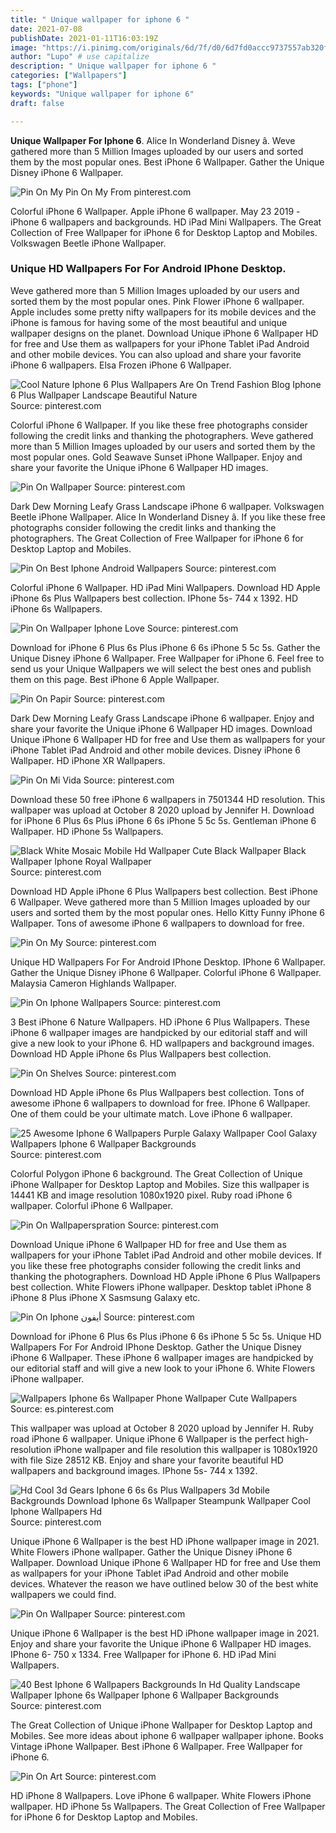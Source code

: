 ```yaml
---
title: " Unique wallpaper for iphone 6 "
date: 2021-07-08
publishDate: 2021-01-11T16:03:19Z
image: "https://i.pinimg.com/originals/6d/7f/d0/6d7fd0accc9737557ab320fdf0a85727.jpg"
author: "Lupo" # use capitalize
description: " Unique wallpaper for iphone 6 "
categories: ["Wallpapers"]
tags: ["phone"]
keywords: "Unique wallpaper for iphone 6"
draft: false

---
```



**Unique Wallpaper For Iphone 6**. Alice In Wonderland Disney â. Weve gathered more than 5 Million Images uploaded by our users and sorted them by the most popular ones. Best iPhone 6 Wallpaper. Gather the Unique Disney iPhone 6 Wallpaper.

![Pin On My](https://i.pinimg.com/originals/ee/63/fe/ee63fea678820d91b87935119f5f956c.jpg "Pin On My")
Pin On My From pinterest.com


Colorful iPhone 6 Wallpaper. Apple iPhone 6 wallpaper. May 23 2019 - iPhone 6 wallpapers and backgrounds. HD iPad Mini Wallpapers. The Great Collection of Free Wallpaper for iPhone 6 for Desktop Laptop and Mobiles. Volkswagen Beetle iPhone Wallpaper.

### Unique HD Wallpapers For For Android IPhone Desktop.

Weve gathered more than 5 Million Images uploaded by our users and sorted them by the most popular ones. Pink Flower iPhone 6 wallpaper. Apple includes some pretty nifty wallpapers for its mobile devices and the iPhone is famous for having some of the most beautiful and unique wallpaper designs on the planet. Download Unique iPhone 6 Wallpaper HD for free and Use them as wallpapers for your iPhone Tablet iPad Android and other mobile devices. You can also upload and share your favorite iPhone 6 wallpapers. Elsa Frozen iPhone 6 Wallpaper.


![Cool Nature Iphone 6 Plus Wallpapers Are On Trend Fashion Blog Iphone 6 Plus Wallpaper Landscape Beautiful Nature](https://i.pinimg.com/originals/46/c7/3b/46c73b611c54159897d1dca5cc93d3a6.jpg "Cool Nature Iphone 6 Plus Wallpapers Are On Trend Fashion Blog Iphone 6 Plus Wallpaper Landscape Beautiful Nature")
Source: pinterest.com

Colorful iPhone 6 Wallpaper. If you like these free photographs consider following the credit links and thanking the photographers. Weve gathered more than 5 Million Images uploaded by our users and sorted them by the most popular ones. Gold Seawave Sunset iPhone Wallpaper. Enjoy and share your favorite the Unique iPhone 6 Wallpaper HD images.

![Pin On Wallpaper](https://i.pinimg.com/originals/5a/ed/41/5aed41e12f39ca9deb0a1889e4c085a0.jpg "Pin On Wallpaper")
Source: pinterest.com

Dark Dew Morning Leafy Grass Landscape iPhone 6 wallpaper. Volkswagen Beetle iPhone Wallpaper. Alice In Wonderland Disney â. If you like these free photographs consider following the credit links and thanking the photographers. The Great Collection of Free Wallpaper for iPhone 6 for Desktop Laptop and Mobiles.

![Pin On Best Iphone Android Wallpapers](https://i.pinimg.com/originals/b5/4f/42/b54f42e3fd8dba213c0bacfe11c998f4.png "Pin On Best Iphone Android Wallpapers")
Source: pinterest.com

Colorful iPhone 6 Wallpaper. HD iPad Mini Wallpapers. Download HD Apple iPhone 6s Plus Wallpapers best collection. IPhone 5s- 744 x 1392. HD iPhone 6s Wallpapers.

![Pin On Wallpaper Iphone Love](https://i.pinimg.com/originals/98/13/d6/9813d6377e89eadbf8d22dbb69f65c21.jpg "Pin On Wallpaper Iphone Love")
Source: pinterest.com

Download for iPhone 6 Plus 6s Plus iPhone 6 6s iPhone 5 5c 5s. Gather the Unique Disney iPhone 6 Wallpaper. Free Wallpaper for iPhone 6. Feel free to send us your Unique Wallpapers we will select the best ones and publish them on this page. Best iPhone 6 Apple Wallpaper.

![Pin On Papir](https://i.pinimg.com/originals/91/87/78/9187780404ebbebc3a12ccf7609686a6.jpg "Pin On Papir")
Source: pinterest.com

Dark Dew Morning Leafy Grass Landscape iPhone 6 wallpaper. Enjoy and share your favorite the Unique iPhone 6 Wallpaper HD images. Download Unique iPhone 6 Wallpaper HD for free and Use them as wallpapers for your iPhone Tablet iPad Android and other mobile devices. Disney iPhone 6 Wallpaper. HD iPhone XR Wallpapers.

![Pin On Mi Vida](https://i.pinimg.com/originals/d0/af/60/d0af60ca375488440fac33b7a252f72f.jpg "Pin On Mi Vida")
Source: pinterest.com

Download these 50 free iPhone 6 wallpapers in 7501344 HD resolution. This wallpaper was upload at October 8 2020 upload by Jennifer H. Download for iPhone 6 Plus 6s Plus iPhone 6 6s iPhone 5 5c 5s. Gentleman iPhone 6 Wallpaper. HD iPhone 5s Wallpapers.

![Black White Mosaic Mobile Hd Wallpaper Cute Black Wallpaper Black Wallpaper Iphone Royal Wallpaper](https://i.pinimg.com/originals/b7/b2/90/b7b290466d1896ade89a781a41aa57eb.jpg "Black White Mosaic Mobile Hd Wallpaper Cute Black Wallpaper Black Wallpaper Iphone Royal Wallpaper")
Source: pinterest.com

Download HD Apple iPhone 6 Plus Wallpapers best collection. Best iPhone 6 Wallpaper. Weve gathered more than 5 Million Images uploaded by our users and sorted them by the most popular ones. Hello Kitty Funny iPhone 6 Wallpaper. Tons of awesome iPhone 6 wallpapers to download for free.

![Pin On My](https://i.pinimg.com/originals/ee/63/fe/ee63fea678820d91b87935119f5f956c.jpg "Pin On My")
Source: pinterest.com

Unique HD Wallpapers For For Android IPhone Desktop. IPhone 6 Wallpaper. Gather the Unique Disney iPhone 6 Wallpaper. Colorful iPhone 6 Wallpaper. Malaysia Cameron Highlands Wallpaper.

![Pin On Iphone Wallpapers](https://i.pinimg.com/originals/7d/69/ed/7d69ed38fe8373f026c8f8aab439704d.jpg "Pin On Iphone Wallpapers")
Source: pinterest.com

3 Best iPhone 6 Nature Wallpapers. HD iPhone 6 Plus Wallpapers. These iPhone 6 wallpaper images are handpicked by our editorial staff and will give a new look to your iPhone 6. HD wallpapers and background images. Download HD Apple iPhone 6s Plus Wallpapers best collection.

![Pin On Shelves](https://i.pinimg.com/originals/45/ae/98/45ae989ca75e3e96a61f5289ea9d5289.png "Pin On Shelves")
Source: pinterest.com

Download HD Apple iPhone 6s Plus Wallpapers best collection. Tons of awesome iPhone 6 wallpapers to download for free. IPhone 6 Wallpaper. One of them could be your ultimate match. Love iPhone 6 wallpaper.

![25 Awesome Iphone 6 Wallpapers Purple Galaxy Wallpaper Cool Galaxy Wallpapers Iphone 6 Wallpaper Backgrounds](https://i.pinimg.com/originals/70/09/00/7009003c1bd96e458ba30c3e811dcb9e.jpg "25 Awesome Iphone 6 Wallpapers Purple Galaxy Wallpaper Cool Galaxy Wallpapers Iphone 6 Wallpaper Backgrounds")
Source: pinterest.com

Colorful Polygon iPhone 6 background. The Great Collection of Unique iPhone Wallpaper for Desktop Laptop and Mobiles. Size this wallpaper is 14441 KB and image resolution 1080x1920 pixel. Ruby road iPhone 6 wallpaper. Colorful iPhone 6 Wallpaper.

![Pin On Wallpaperspration](https://i.pinimg.com/originals/bf/a3/75/bfa375807273c60c429c50c8ed73632e.jpg "Pin On Wallpaperspration")
Source: pinterest.com

Download Unique iPhone 6 Wallpaper HD for free and Use them as wallpapers for your iPhone Tablet iPad Android and other mobile devices. If you like these free photographs consider following the credit links and thanking the photographers. Download HD Apple iPhone 6 Plus Wallpapers best collection. White Flowers iPhone wallpaper. Desktop tablet iPhone 8 iPhone 8 Plus iPhone X Sasmsung Galaxy etc.

![Pin On Iphone أيفون](https://i.pinimg.com/originals/59/6e/db/596edb66bfa5ba725202d4acafb6a710.jpg "Pin On Iphone أيفون")
Source: pinterest.com

Download for iPhone 6 Plus 6s Plus iPhone 6 6s iPhone 5 5c 5s. Unique HD Wallpapers For For Android IPhone Desktop. Gather the Unique Disney iPhone 6 Wallpaper. These iPhone 6 wallpaper images are handpicked by our editorial staff and will give a new look to your iPhone 6. White Flowers iPhone wallpaper.

![Wallpapers Iphone 6s Wallpaper Phone Wallpaper Cute Wallpapers](https://i.pinimg.com/originals/87/ab/a4/87aba4e87df5a8e1c4ebb9dc75493984.jpg "Wallpapers Iphone 6s Wallpaper Phone Wallpaper Cute Wallpapers")
Source: es.pinterest.com

This wallpaper was upload at October 8 2020 upload by Jennifer H. Ruby road iPhone 6 wallpaper. Unique iPhone 6 Wallpaper is the perfect high-resolution iPhone wallpaper and file resolution this wallpaper is 1080x1920 with file Size 28512 KB. Enjoy and share your favorite beautiful HD wallpapers and background images. IPhone 5s- 744 x 1392.

![Hd Cool 3d Gears Iphone 6 6s 6s Plus Wallpapers 3d Mobile Backgrounds Download Iphone 6s Wallpaper Steampunk Wallpaper Cool Iphone Wallpapers Hd](https://i.pinimg.com/originals/62/1e/6b/621e6b0ad51c3f284fd507d1b5e72a75.jpg "Hd Cool 3d Gears Iphone 6 6s 6s Plus Wallpapers 3d Mobile Backgrounds Download Iphone 6s Wallpaper Steampunk Wallpaper Cool Iphone Wallpapers Hd")
Source: pinterest.com

Unique iPhone 6 Wallpaper is the best HD iPhone wallpaper image in 2021. White Flowers iPhone wallpaper. Gather the Unique Disney iPhone 6 Wallpaper. Download Unique iPhone 6 Wallpaper HD for free and Use them as wallpapers for your iPhone Tablet iPad Android and other mobile devices. Whatever the reason we have outlined below 30 of the best white wallpapers we could find.

![Pin On Wallpaper](https://i.pinimg.com/originals/8e/0a/dc/8e0adc351ec8bcf11b08162137cd1c37.jpg "Pin On Wallpaper")
Source: pinterest.com

Unique iPhone 6 Wallpaper is the best HD iPhone wallpaper image in 2021. Enjoy and share your favorite the Unique iPhone 6 Wallpaper HD images. IPhone 6- 750 x 1334. Free Wallpaper for iPhone 6. HD iPad Mini Wallpapers.

![40 Best Iphone 6 Wallpapers Backgrounds In Hd Quality Landscape Wallpaper Iphone 6s Wallpaper Iphone 6 Wallpaper Backgrounds](https://i.pinimg.com/originals/9b/51/78/9b5178a8a761a2536322e6ca75c74240.jpg "40 Best Iphone 6 Wallpapers Backgrounds In Hd Quality Landscape Wallpaper Iphone 6s Wallpaper Iphone 6 Wallpaper Backgrounds")
Source: pinterest.com

The Great Collection of Unique iPhone Wallpaper for Desktop Laptop and Mobiles. See more ideas about iphone 6 wallpaper wallpaper iphone. Books Vintage iPhone Wallpaper. Best iPhone 6 Wallpaper. Free Wallpaper for iPhone 6.

![Pin On Art](https://i.pinimg.com/originals/6d/7f/d0/6d7fd0accc9737557ab320fdf0a85727.jpg "Pin On Art")
Source: pinterest.com

HD iPhone 8 Wallpapers. Love iPhone 6 wallpaper. White Flowers iPhone wallpaper. HD iPhone 5s Wallpapers. The Great Collection of Free Wallpaper for iPhone 6 for Desktop Laptop and Mobiles.

